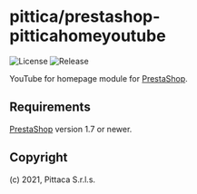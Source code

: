# pittica/prestashop-pitticahomeyoutube

![License](https://img.shields.io/github/license/pittica/prestashop-pitticahomeyoutube)
![Release](https://img.shields.io/github/v/release/pittica/prestashop-pitticahomeyoutube)

YouTube for homepage module for [PrestaShop](https://github.com/prestashop/prestashop).

## Requirements

[PrestaShop](https://github.com/prestashop/prestashop) version 1.7 or newer.

## Copyright

(c) 2021, Pittaca S.r.l.s.

